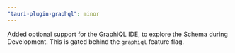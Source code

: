 ```yaml
---
"tauri-plugin-graphql": minor
---
```


Added optional support for the GraphiQL IDE, to explore the Schema during Development. This is gated behind the `graphiql` feature flag.